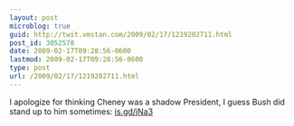```yaml
---
layout: post
microblog: true
guid: http://twit.vmstan.com/2009/02/17/1219202711.html
post_id: 3052578
date: 2009-02-17T09:28:56-0600
lastmod: 2009-02-17T09:28:56-0600
type: post
url: /2009/02/17/1219202711.html
---
```

I apologize for thinking Cheney was a shadow President, I guess Bush did stand up to him sometimes: [is.gd/jNa3](http://is.gd/jNa3)

